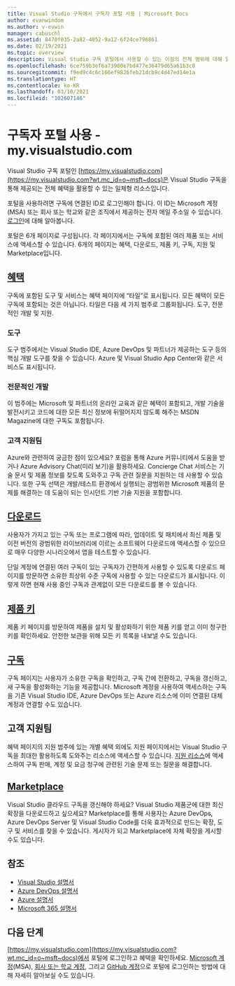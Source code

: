 ```yaml
---
title: Visual Studio 구독에서 구독자 포털 사용 | Microsoft Docs
author: evanwindom
ms.author: v-evwin
manager: cabuschl
ms.assetid: 8470f035-2a82-4052-9a12-6f24ce796861
ms.date: 02/19/2021
ms.topic: overview
description: Visual Studio 구독 포털에서 사용할 수 있는 이점의 전체 범위에 대해 알아보기
ms.openlocfilehash: 6ce759b3ef6a73980e7bd477e36479d65a61b3c8
ms.sourcegitcommit: f9ed9c4c6c166ef9826feb21dcb9c4d47ed14e1a
ms.translationtype: HT
ms.contentlocale: ko-KR
ms.lasthandoff: 03/10/2021
ms.locfileid: "102607146"
---
```

# <a name="using-the-subscriber-portal---myvisualstudiocom"></a>구독자 포털 사용 - my.visualstudio.com

Visual Studio 구독 포털인 [https://my.visualstudio.com](https://my.visualstudio.com?wt.mc_id=o~msft~docs)은 Visual Studio 구독을 통해 제공되는 전체 혜택을 활용할 수 있는 일체형 리소스입니다.

포털을 사용하려면 구독에 연결된 ID로 로그인해야 합니다.  이 ID는 Microsoft 계정(MSA) 또는 회사 또는 학교와 같은 조직에서 제공하는 전자 메일 주소일 수 있습니다.  [로그인](./index.yml)에 대해 알아봅니다.

포털은 6개 페이지로 구성됩니다.  각 페이지에서는 구독에 포함된 여러 제품 또는 서비스에 액세스할 수 있습니다.  6개의 페이지는 혜택, 다운로드, 제품 키, 구독, 지원 및 Marketplace입니다.

## <a name="benefits"></a>[혜택](https://my.visualstudio.com/benefits?wt.mc_id=o~msft~docs)
구독에 포함된 도구 및 서비스는 혜택 페이지에 “타일”로 표시됩니다.  모든 혜택이 모든 구독에 포함되는 것은 아닙니다. 타일은 다음 세 가지 범주로 그룹화됩니다.  도구, 전문적인 개발 및 지원.  

### <a name="tools"></a>도구
도구 범주에서는 Visual Studio IDE, Azure DevOps 및 파트너가 제공하는 도구 등의 핵심 개발 도구를 찾을 수 있습니다.  Azure 및 Visual Studio App Center와 같은 서비스도 표시됩니다.

### <a name="professional-development"></a>전문적인 개발
이 범주에는 Microsoft 및 파트너의 온라인 교육과 같은 혜택이 포함되고, 개발 기술을 발전시키고 코드에 대한 모든 최신 정보에 뒤떨어지지 않도록 해주는 MSDN Magazine에 대한 구독도 포함됩니다.

### <a name="support"></a>고객 지원팀
Azure와 관련하여 궁금한 점이 있으세요?  포럼을 통해 Azure 커뮤니티에서 도움을 받거나 Azure Advisory Chat(미리 보기)을 활용하세요.  Concierge Chat 서비스는 기술 문서 및 제품 정보를 찾도록 도와주고 구독 관련 질문을 지원하는 데 사용할 수 있습니다.  또한 구독 선택은 개발/테스트 환경에서 실행되는 광범위한 Microsoft 제품의 문제를 해결하는 데 도움이 되는 인시던트 기반 기술 지원을 포함합니다.

## <a name="downloads"></a>[다운로드](https://my.visualstudio.com/downloads?wt.mc_id=o~msft~docs)
사용자가 가지고 있는 구독 또는 프로그램에 따라, 업데이트 및 패치에서 최신 제품 및 이전 버전의 광범위한 라이브러리에 이르는 소프트웨어 다운로드에 액세스할 수 있으므로 매우 다양한 시나리오에서 앱을 테스트할 수 있습니다.

단일 계정에 연결된 여러 구독이 있는 구독자가 간편하게 사용할 수 있도록 다운로드 페이지를 방문하면 소유한 최상위 수준 구독에 사용할 수 있는 다운로드가 표시됩니다.  이렇게 하면 현재 사용 중인 구독과 관계없이 모든 다운로드를 볼 수 있습니다.

## <a name="product-keys"></a>[제품 키](https://my.visualstudio.com/productkeys?wt.mc_id=o~msft~docs)
제품 키 페이지를 방문하여 제품을 설치 및 활성화하기 위한 제품 키를 얻고 이미 청구한 키를 확인하세요.  안전한 보관을 위해 모든 키 목록을 내보낼 수도 있습니다.

## <a name="subscriptions"></a>[구독](https://my.visualstudio.com/subscriptions?wt.mc_id=o~msft~docs)
구독 페이지는 사용자가 소유한 구독을 확인하고, 구독 간에 전환하고, 구독을 갱신하고, 새 구독을 활성화하는 기능을 제공합니다. Microsoft 계정을 사용하여 액세스하는 구독을 기존 Visual Studio IDE, Azure DevOps 또는 Azure 리소스에 이미 연결된 대체 계정과 연결할 수도 있습니다.

## <a name="support"></a>고객 지원팀

혜택 페이지의 지원 범주에 있는 개별 혜택 외에도 지원 페이지에서는 Visual Studio 구독을 최대한 활용하도록 도와주는 리소스에 액세스할 수 있습니다. [지원 리소스](https://aka.ms/vssubscriberhelp)에 액세스하여 구독 판매, 계정 및 요금 청구에 관련된 기술 문제 또는 질문을 해결합니다.

## <a name="marketplace"></a>[Marketplace](https://marketplace.visualstudio.com/)

Visual Studio 클라우드 구독을 갱신해야 하세요?  Visual Studio 제품군에 대한 최신 확장을 다운로드하고 싶으세요?  Marketplace를 통해 사용자는 Azure DevOps, Azure DevOps Server 및 Visual Studio Code를 더욱 효과적으로 만드는 확장, 도구 및 서비스를 찾을 수 있습니다. 게시자가 되고 Marketplace에 자체 확장을 게시할 수도 있습니다.

## <a name="see-also"></a>참조
- [Visual Studio 설명서](/visualstudio/)
- [Azure DevOps 설명서](/azure/devops/)
- [Azure 설명서](/azure/)
- [Microsoft 365 설명서](/microsoft-365/)

## <a name="next-steps"></a>다음 단계
[https://my.visualstudio.com](https://my.visualstudio.com?wt.mc_id=o~msft~docs)에서 포털에 로그인하고 혜택을 확인하세요.  [Microsoft 계정](sign-in-msa.md)(MSA), [회사 또는 학교 계정](sign-in-work.md), 그리고 [GitHub 계정](sign-in-github.md)으로 포털에 로그인하는 방법에 대해 자세히 알아보실 수도 있습니다.